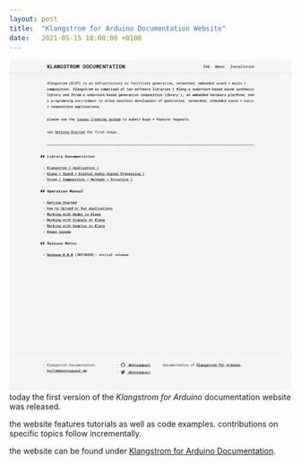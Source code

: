 ```yaml
---
layout: post
title:  "Klangstrom for Arduino Documentation Website"
date:   2021-05-15 10:00:00 +0100
---
```


![](/assets/2021-05-15-klangstrom-for-arduino-documentation-website.png) today the first version of the *Klangstrom for Arduino* documentation website was released.

the website features tutorials as well as code examples. contributions on specific topics follow incrementally.

the website can be found under [Klangstrom for Arduino Documentation](http://klangstrom-for-arduino.dennisppaul.de/).
